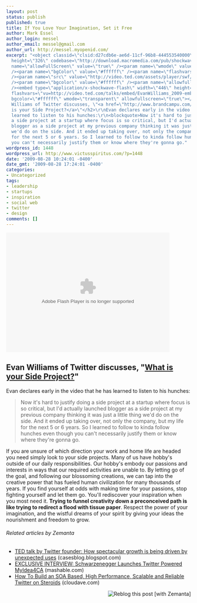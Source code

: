 ```yaml
---
layout: post
status: publish
published: true
title: If You Love Your Imagination, Set it Free
author: Mark Essel
author_login: messel
author_email: messel@gmail.com
author_url: http://messel.myopenid.com/
excerpt: "<object classid=\"clsid:d27cdb6e-ae6d-11cf-96b8-444553540000\" width=\"446\"
  height=\"326\" codebase=\"http://download.macromedia.com/pub/shockwave/cabs/flash/swflash.cab#version=6,0,40,0\"><param
  name=\"allowFullScreen\" value=\"true\" /><param name=\"wmode\" value=\"transparent\"
  /><param name=\"bgColor\" value=\"#ffffff\" /><param name=\"flashvars\" value=\"vu=http://video.ted.com/talks/embed/EvanWilliams_2009-embed_high.flv&amp;su=http://images.ted.com/images/ted/tedindex/embed-posters/EvanWilliams-2009.embed_thumbnail.jpg&amp;vw=432&amp;vh=240&amp;ap=0&amp;ti=473\"
  /><param name=\"src\" value=\"http://video.ted.com/assets/player/swf/EmbedPlayer.swf\"
  /><param name=\"bgcolor\" value=\"#ffffff\" /><param name=\"allowfullscreen\" value=\"true\"
  /><embed type=\"application/x-shockwave-flash\" width=\"446\" height=\"326\" src=\"http://video.ted.com/assets/player/swf/EmbedPlayer.swf\"
  flashvars=\"vu=http://video.ted.com/talks/embed/EvanWilliams_2009-embed_high.flv&amp;su=http://images.ted.com/images/ted/tedindex/embed-posters/EvanWilliams-2009.embed_thumbnail.jpg&amp;vw=432&amp;vh=240&amp;ap=0&amp;ti=473\"
  bgcolor=\"#ffffff\" wmode=\"transparent\" allowfullscreen=\"true\"></embed></object>\r\n<h2>Evan
  Williams of Twitter discusses, \"<a href=\"http://www.brandcampu.com/2009/07/evan-williams-of-twitter-ted-conference-what-is-your-side-project/\">What
  is your Side Project?</a>\"</h2>\r\nEvan declares early in the video that he has
  learned to listen to his hunches:\r\n<blockquote>Now it's hard to justify doing
  a side project at a startup where focus is so critical, but I'd actually launched
  blogger as a side project at my previous company thinking it was just a little thing
  we'd do on the side. And it ended up taking over, not only the company, but my life
  for the next 5 or 6 years. So I learned to follow to kinda follow hunches even though
  you can't necessarily justify them or know where they're gonna go."
wordpress_id: 1448
wordpress_url: http://www.victusspiritus.com/?p=1448
date: '2009-08-28 10:24:01 -0400'
date_gmt: '2009-08-28 17:24:01 -0400'
categories:
- Uncategorized
tags:
- leadership
- startups
- inspiration
- social web
- twitter
- design
comments: []
---
```

<p><object classid="clsid:d27cdb6e-ae6d-11cf-96b8-444553540000" width="446" height="326" codebase="http://download.macromedia.com/pub/shockwave/cabs/flash/swflash.cab#version=6,0,40,0"><param name="allowFullScreen" value="true" /><param name="wmode" value="transparent" /><param name="bgColor" value="#ffffff" /><param name="flashvars" value="vu=http://video.ted.com/talks/embed/EvanWilliams_2009-embed_high.flv&amp;su=http://images.ted.com/images/ted/tedindex/embed-posters/EvanWilliams-2009.embed_thumbnail.jpg&amp;vw=432&amp;vh=240&amp;ap=0&amp;ti=473" /><param name="src" value="http://video.ted.com/assets/player/swf/EmbedPlayer.swf" /><param name="bgcolor" value="#ffffff" /><param name="allowfullscreen" value="true" /><embed type="application/x-shockwave-flash" width="446" height="326" src="http://video.ted.com/assets/player/swf/EmbedPlayer.swf" flashvars="vu=http://video.ted.com/talks/embed/EvanWilliams_2009-embed_high.flv&amp;su=http://images.ted.com/images/ted/tedindex/embed-posters/EvanWilliams-2009.embed_thumbnail.jpg&amp;vw=432&amp;vh=240&amp;ap=0&amp;ti=473" bgcolor="#ffffff" wmode="transparent" allowfullscreen="true"></embed></object></p>
<h2>Evan Williams of Twitter discusses, "<a href="http://www.brandcampu.com/2009/07/evan-williams-of-twitter-ted-conference-what-is-your-side-project/">What is your Side Project?</a>"</h2>
<p>Evan declares early in the video that he has learned to listen to his hunches:</p>
<blockquote><p>Now it's hard to justify doing a side project at a startup where focus is so critical, but I'd actually launched blogger as a side project at my previous company thinking it was just a little thing we'd do on the side. And it ended up taking over, not only the company, but my life for the next 5 or 6 years. So I learned to follow to kinda follow hunches even though you can't necessarily justify them or know where they're gonna go.<a id="more"></a><a id="more-1448"></a></p></blockquote>
<p>If you are unsure of which direction your work and home life are headed you need simply look to your side projects. Many of us have hobby's outside of our daily responsibilities. Our hobby's embody our passions and interests in ways that our required activities are unable to. By letting go of the goal, and following our blossoming creations, we can tap into the creative power that has fueled human civilization for many thousands of years. If you find yourself at odds with making time for your passions, stop fighting yourself and let them go. You'll rediscover your inspiration when you most need it. <strong>Trying to funnel creativity down a preconceived path is like trying to redirect a flood with tissue paper</strong>. Respect the power of your imagination, and the wistful dreams of your spirit by giving your ideas the nourishment and freedom to grow.</p>
<h6 class="zemanta-related-title" style="font-size: 1em;">Related articles by Zemanta</h6>
<ul class="zemanta-article-ul">
<li class="zemanta-article-ul-li"><a href="http://casesblog.blogspot.com/2009/05/ted-talk-by-twitter-founder-how.html">TED talk by Twitter founder: How spectacular growth is being driven by unexpected uses</a> (casesblog.blogspot.com)</li>
<li class="zemanta-article-ul-li"><a href="http://mashable.com/2009/08/25/myidea4ca/">EXCLUSIVE INTERVIEW: Schwarzenegger Launches Twitter Powered MyIdea4CA</a> (mashable.com)</li>
<li class="zemanta-article-ul-li"><a href="http://www.cloudave.com/link/how-to-build-an-soa-based-high-performance-scalable-and-reliable-twitter-on-steroids">How To Build an SOA Based, High Performance, Scalable and Reliable Twitter on Steroids</a> (cloudave.com)</li>
</ul>
<div class="zemanta-pixie" style="margin-top: 10px; height: 15px;"><a class="zemanta-pixie-a" title="Reblog this post [with Zemanta]" href="http://reblog.zemanta.com/zemified/7f6c2023-3ca1-40fe-bb4a-bc82f517d468/"><img class="zemanta-pixie-img" style="border: none; float: right;" src="http://img.zemanta.com/reblog_e.png?x-id=7f6c2023-3ca1-40fe-bb4a-bc82f517d468" alt="Reblog this post [with Zemanta]" /></a><span class="zem-script more-related pretty-attribution"><script src="http://static.zemanta.com/readside/loader.js" type="text/javascript"></script></span></div>
